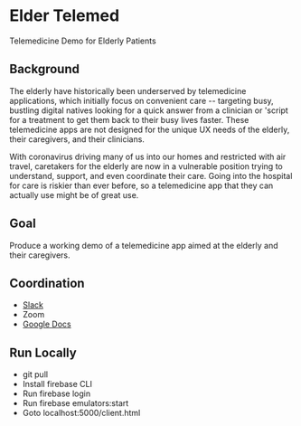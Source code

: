 # Elder Telemed

Telemedicine Demo for Elderly Patients

## Background

The elderly have historically been underserved by telemedicine applications, which initially focus on convenient care -- targeting busy, bustling digital natives looking for a quick answer from a clinician or 'script for a treatment to get them back to their busy lives faster. These telemedicine apps are not designed for the unique UX needs of the elderly, their caregivers, and their clinicians.

With coronavirus driving many of us into our homes and restricted with air travel, caretakers for the elderly are now in a vulnerable position trying to understand, support, and even coordinate their care. Going into the hospital for care is riskier than ever before, so a telemedicine app that they can actually use might be of great use.

## Goal

Produce a working demo of a telemedicine app aimed at the elderly and their caregivers.

## Coordination

- [Slack](https://join.slack.com/t/snickerbockens/shared_invite/zt-cua073nq-RiXmgxqbWuXAFXcED47uWg)
- Zoom
- [Google Docs](https://docs.google.com/document/d/1J8fRQK_VLuflq340FZ_hyTNnvMxWi_nKyj1Xv7EVaos/edit)

## Run Locally

- git pull
- Install firebase CLI
- Run firebase login
- Run firebase emulators:start
- Goto localhost:5000/client.html
